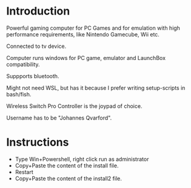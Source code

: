 # Introduction

Powerful gaming computer for PC Games and for emulation
with high performance requirements, like Nintendo Gamecube, Wii etc.

Connected to tv device.

Computer runs windows for PC game, emulator and LaunchBox compatibility.

Suppports bluetooth.

Might not need WSL, but has it because I prefer writing setup-scripts in bash/fish.

Wireless Switch Pro Controller is the joypad of choice.

Username has to be "Johannes Qvarford".

# Instructions

* Type Win+Powershell, right click run as administrator
* Copy+Paste the content of the install file.
* Restart
* Copy+Paste the content of the install2 file.
